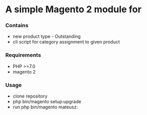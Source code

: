 # A simple Magento 2 module for 

### Contains
- new product type - Outstanding
- cli script for category assignment to given product

### Requirements
- PHP >=7.0
- magento 2 

### Usage
- clone repository
- php bin/magento setup:upgrade
- run php bin/magento mateusz:

